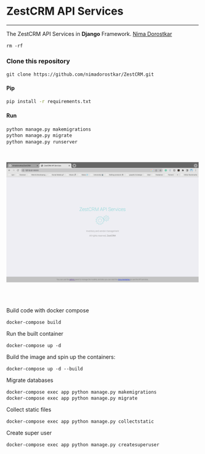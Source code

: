 # ZestCRM API Services
<hr>

The ZestCRM API Services  in **Django** Framework. [Nima Dorostkar](https://nimadorostkar.com/)


```
rm -rf
```


### Clone this repository

```
git clone https://github.com/nimadorostkar/ZestCRM.git
```

#### Pip
```bash
pip install -r requirements.txt

```

#### Run
```bash
python manage.py makemigrations
python manage.py migrate
python manage.py runserver

```

<br>

![ZestCRM](https://github.com/nimadorostkar/ZestCRM/blob/main/Screenshot.png)


<br><br>



Build code with docker compose
```
docker-compose build
```

Run the built container
```
docker-compose up -d
```



Build the image and spin up the containers:
```
docker-compose up -d --build
```



Migrate databases
```
docker-compose exec app python manage.py makemigrations
docker-compose exec app python manage.py migrate
```



Collect static files
```
docker-compose exec app python manage.py collectstatic
```



Create super user
```
docker-compose exec app python manage.py createsuperuser
```
